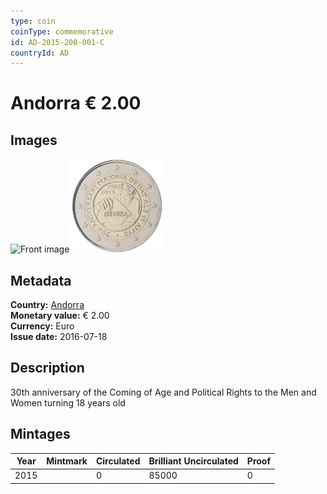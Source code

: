 ```yaml
---
type: coin
coinType: commemorative
id: AD-2015-200-001-C
countryId: AD
---
```


# Andorra € 2.00

## Images

<img src="../../Images/common-2007-200.webp" height="150" alt="Front image"><img src="Images/AD-2015-200-001.webp" height="150" alt="Back image">

## Metadata

**Country:** [Andorra](../../Countries/Andorra/index.md)\
**Monetary value:** € 2.00\
**Currency:** Euro\
**Issue date:** 2016-07-18

## Description

30th anniversary of the Coming of Age and Political Rights to the Men and Women turning 18 years old

## Mintages

| Year | Mintmark | Circulated | Brilliant Uncirculated | Proof |
| ---- | -------- | ---------- | ---------------------- | ----- |
| 2015 |          | 0          | 85000                  | 0     |
